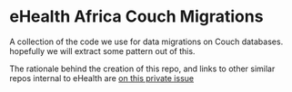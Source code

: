 # eHealth Africa Couch Migrations

A collection of the code we use for data migrations on Couch databases. hopefully we will extract some pattern out of this.

The rationale behind the creation of this repo, and links to other similar repos internal to eHealth are [on this private issue](https://github.com/eHealthAfrica/sense-dashboard/issues/64)
